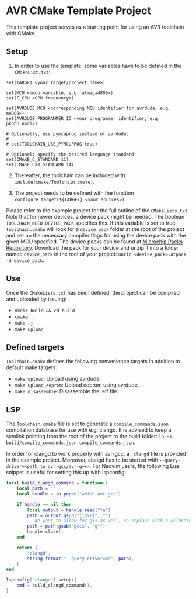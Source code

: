 # AVR CMake Template Project

This template project serves as a starting point for using an AVR toolchain with CMake. 

## Setup

1. In order to use the template, some variables have to be defined in the `CMakeList.txt`:

```
set(TARGET <your target/project name>)

set(MCU <mmcu variable, e.g. atmega4809>)
set(F_CPU <CPU frequency>)

set(AVRDUDE_MCU <corresponding MCU identifier for avrdude, e.g. m4809>)
set(AVRDUDE_PROGRAMMER_ID <your programmer identifier, e.g. pkobn_updi>)

# Optionally, use pymcuprog instead of avrdude:
#
# set(TOOLCHAIN_USE_PYMCUPROG true)

# Optional: specify the desired language standard
set(CMAKE_C_STANDARD 11)
set(CMAKE_CXX_STANDARD 14)
```

2. Thereafter, the toolchain can be included with: `include(cmake/Toolchain.cmake)`.

3. The project needs to be defined with the function `configure_target(${TARGET} <your sources>)`.

Please refer to the example project for the full outline of the `CMakeLists.txt`. Note that for newer devices, a device pack might be needed. The boolean `TOOLCHAIN_NEED_DEVICE_PACK` specifies this. If this variable is set to true, `Toolchain.cmake` will look for a `device_pack` folder at the root of the project and set up the necessary compiler flags for using the device pack with the given MCU specified. The device packs can be found at [Microchip Packs Repository](http://packs.download.atmel.com). Download the pack for your device and unzip it into a folder named `device_pack` in the root of your project: `unzip <device_pack>.atpack -d device_pack`.

## Use

Once the `CMakeLists.txt` has been defined, the project can be compiled and uploaded by issuing:

- `mkdir build && cd build`
- `cmake ..`
- `make -j`
- `make upload`

## Defined targets

`Toolchain.cmake` defines the following convenience targets in addition to default make targets:

- `make upload`: Upload using avrdude.
- `make upload_eeprom`: Upload eeprom using avrdude.
- `make disassemble`: Disassemble the .elf file.


## LSP

The `Toolchain.cmake` file is set to generate a `compile_commands.json` compilation database for use with e.g. clangd. It is advised to keep a symlink pointing from the root of the project to the build folder: `ln -s build/compile_commands.json compile_commands.json`. 

In order for clangd to work properly with avr-gcc, a `.clangd` file is provided in the example project. Moreover, clangd has to be started with `--query-driver=<path to avr-gcc/avr-g++>`. For Neovim users, the following Lua snippet is useful for setting this up with lspconfig:

```lua
local build_clangd_command = function()
	local path = ""
	local handle = io.popen("which avr-gcc")

	if handle ~= nil then
		local output = handle:read("*a")
		path = output:gsub("[\n\r]", "")
		-- We want to allow for g++ as well, so replace with a wildcard
		path = path:gsub("gcc$", "g*")
		handle:close()
	end

	return {
		"clangd",
		string.format("--query-driver=%s", path),
	}
end

lspconfig["clangd"].setup({
	cmd = build_clangd_command(),
}

```
